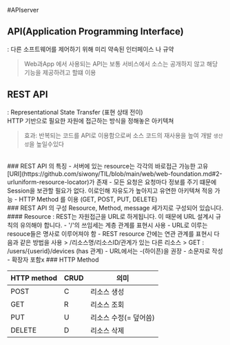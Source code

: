 #APIserver
## API(Application Programming Interface)
: 다른 소프트웨어를 제어하기 위해 미리 약속된 인터페이스 나 규약
> Web과App 에서 사용되는 API는 보통 서비스에서 소스는 공개하지 않고 해당 기능을 제공하려고 할떄 이용
## REST API
: Representational State Transfer (표현 상태 전이)  
  HTTP 기반으로 필요한 자원에 접근하는 방식을 정해놓은 아키텍쳐  
 >효과: 반복되는 코드를 API로 이용함으로써 소스 코드의 재사용을 높여 개발 <code>생산성</code>을 높일수있다
<br/>
### REST API 의 특징
- 서버에 있는 resource는 각각의 바로접근 가능한 고유 [URI](https://github.com/siwony/TIL/blob/main/web/web-foundation.md#2-urluniform-resource-locator)가 존재
- 모든 요청은 요청마다 정보를 주기 떄문에 Session을 보관할 필요가 없다.   
  이로인해 자유도가 높아지고 유연한 아키텍쳐 적응 가능
- HTTP Method 를 이용 (GET, POST, PUT, DELETE)
<br/>
### REST API 의 구성
 Resource, Method, message 세가지로 구성되어 있습니다.
#### Resource
: REST는 자원접근을 URL로 하게됩니다. 이 때문에 URL 설계시 규칙의 유의해야 합니다.
- '/'의 쓰임세는 계층 관계를 표현시 사용
- URL로 이루는 resouce들은 명사로 이루어져야 함
- REST resource 간에는 연관 관계를 표현시 다음과 같은 방법을 사용
    > /리소스명/리소스ID/관계가 있는 다른 리소스  
    > GET : /users/{userid}/devices (has 관계)
- URL에서는 -(하이픈)을 권장
- 소문자로 작성
- 확장자 포함x
### HTTP Method  

|HTTP method | CRUD |    의미     |
|------------|------|------------|
|POST        |C     |리소스 생성|
|GET         |R     |리소스 조회|
|PUT         |U     |리소스 수정(= 덮어씀)|
|DELETE      |D     |리소스 삭제|
